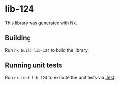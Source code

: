 # lib-124

This library was generated with [Nx](https://nx.dev).

## Building

Run `nx build lib-124` to build the library.

## Running unit tests

Run `nx test lib-124` to execute the unit tests via [Jest](https://jestjs.io).

